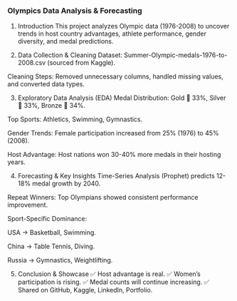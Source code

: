 ### Olympics Data Analysis & Forecasting


1. Introduction
This project analyzes Olympic data (1976-2008) to uncover trends in host country advantages, athlete performance, gender diversity, and medal predictions.

2. Data Collection & Cleaning
Dataset: Summer-Olympic-medals-1976-to-2008.csv (sourced from Kaggle).

Cleaning Steps: Removed unnecessary columns, handled missing values, and converted data types.

3. Exploratory Data Analysis (EDA)
Medal Distribution: Gold 🏅 33%, Silver 🥈 33%, Bronze 🥉 34%.

Top Sports: Athletics, Swimming, Gymnastics.

Gender Trends: Female participation increased from 25% (1976) to 45% (2008).

Host Advantage: Host nations won 30-40% more medals in their hosting years.

4. Forecasting & Key Insights
Time-Series Analysis (Prophet) predicts 12-18% medal growth by 2040.

Repeat Winners: Top Olympians showed consistent performance improvement.

Sport-Specific Dominance:

USA → Basketball, Swimming.

China → Table Tennis, Diving.

Russia → Gymnastics, Weightlifting.

5. Conclusion & Showcase
✅ Host advantage is real.
✅ Women’s participation is rising.
✅ Medal counts will continue increasing.
✅ Shared on GitHub, Kaggle, LinkedIn, Portfolio.
